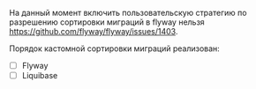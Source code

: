 На данный момент включить пользовательскую стратегию по разрешению сортировки миграций в flyway нельзя https://github.com/flyway/flyway/issues/1403.

Порядок кастомной сортировки миграций реализован:
- [ ] Flyway 
- [ ] Liquibase
